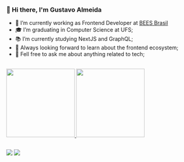 ### 👋 Hi there, I'm Gustavo Almeida 

- 🔭 I’m currently working as Frontend Developer at [BEES Brasil](https://www.linkedin.com/company/beesbrasil)
- 🎓 I’m graduating in Computer Science at UFS;
- 📚 I’m currently studying NextJS and GraphQL;
- 🔧 Always looking forward to learn about the frontend ecosystem;
- 💬 Fell free to ask me about anything related to tech;

## 
<div>
  <a href="https://github.com/matheus161">
  <img height="180em" src="https://github-readme-stats.vercel.app/api?username=gustavofsa&show_icons=true&theme=dracula&include_all_commits=true&count_private=true"/>
  <img height="180em" src="https://github-readme-stats.vercel.app/api/top-langs/?username=gustavofsa&layout=compact&langs_count=7&theme=dracula"/>
</div>

##
<div>
  <a href="https://www.linkedin.com/in/gustavofsa/" target="_blank"><img src="https://img.shields.io/badge/-LinkedIn-%230077B5?style=for-the-badge&logo=linkedin&logoColor=white" target="_blank"></a>
 <a href = "mailto:gugafarias2009@gmail.com"><img src="https://img.shields.io/badge/Gmail-D14836?style=for-the-badge&logo=gmail&logoColor=white"></a>
 </div>
